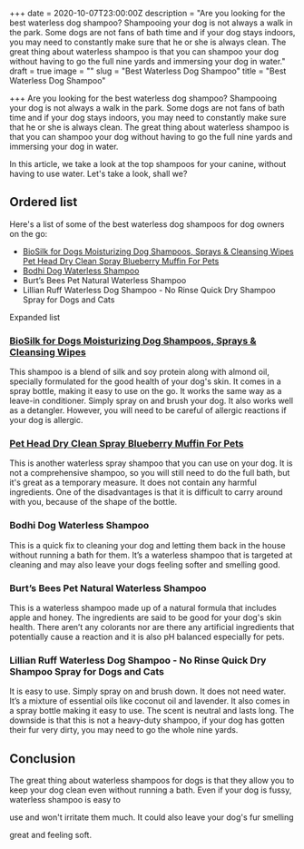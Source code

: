 +++
date = 2020-10-07T23:00:00Z
description = "Are you looking for the best waterless dog shampoo? Shampooing your dog is not always a walk in the park. Some dogs are not fans of bath time and if your dog stays indoors, you may need to constantly make sure that he or she is always clean. The great thing about waterless shampoo is that you can shampoo your dog without having to go the full nine yards and immersing your dog in water."
draft = true
image = ""
slug = "Best Waterless Dog Shampoo"
title = "Best Waterless Dog Shampoo"

+++
Are you looking for the best waterless dog shampoo? Shampooing your dog is not always a walk in the park. Some dogs are not fans of bath time and if your dog stays indoors, you may need to constantly make sure that he or she is always clean. The great thing about waterless shampoo is that you can shampoo your dog without having to go the full nine yards and immersing your dog in water.

In this article, we take a look at the top shampoos for your canine, without having to use water. Let's take a look, shall we?

## Ordered list

Here's a list of some of the best waterless dog shampoos for dog owners on the go:

* [BioSilk for Dogs Moisturizing Dog Shampoos, Sprays & Cleansing Wipes Pet Head Dry Clean Spray Blueberry Muffin For Pets](https://www.amazon.com/BioSilk-Dogs-Therapy-Moisture-Waterless/dp/B07DQ64J4Q/ref=as_li_ss_tl?dchild=1&keywords=BioSilk+for+Dogs+Moisturizing+Dog+Shampoos,+Sprays+&+Cleansing+Wipes+Pet+Head+Dry+Clean+Spray+Blueberry+Muffin+For+Pets&qid=1602175089&sr=8-1&linkCode=ll1&tag=savets-20&linkId=8f97cc59cf86c8fc9c693e19d591d074&language=en_US)
* [Bodhi Dog Waterless Shampoo](https://www.amazon.com/Bodhi-Dog-Lavender-Lemongrass-Waterless/dp/B08D4WGCD4/ref=as_li_ss_tl?crid=1LYJDIUR448B&dchild=1&keywords=bodhi+dog+waterless+shampoo&qid=1602175568&sprefix=Bodhi+Dog+Waterless+Shampoo,aps,250&sr=8-2&linkCode=ll1&tag=savets-20&linkId=26243d623507a75e74ac1d864e17b71d&language=en_US)
* Burt’s Bees Pet Natural Waterless Shampoo
* Lillian Ruff Waterless Dog Shampoo - No Rinse Quick Dry Shampoo Spray for Dogs and Cats

Expanded list

### [BioSilk for Dogs Moisturizing Dog Shampoos, Sprays & Cleansing Wipes](https://www.amazon.com/BioSilk-Dogs-Therapy-Moisture-Waterless/dp/B07DQ64J4Q/ref=as_li_ss_tl?dchild=1&keywords=BioSilk+for+Dogs+Moisturizing+Dog+Shampoos,+Sprays+&+Cleansing+Wipes+Pet+Head+Dry+Clean+Spray+Blueberry+Muffin+For+Pets&qid=1602175089&sr=8-1&linkCode=ll1&tag=savets-20&linkId=8f97cc59cf86c8fc9c693e19d591d074&language=en_US)

This shampoo is a blend of silk and soy protein along with almond oil, specially formulated for the good health of your dog's skin. It comes in a spray bottle, making it easy to use on the go. It works the same way as a leave-in conditioner. Simply spray on and brush your dog. It also works well as a detangler. However, you will need to be careful of allergic reactions if your dog is allergic.

### [Pet Head Dry Clean Spray Blueberry Muffin For Pets]()

This is another waterless spray shampoo that you can use on your dog. It is not a comprehensive shampoo, so you will still need to do the full bath, but it's great as a temporary measure. It does not contain any harmful ingredients. One of the disadvantages is that it is difficult to carry around with you, because of the shape of the bottle.

### Bodhi Dog Waterless Shampoo

This is a quick fix to cleaning your dog and letting them back in the house without running a bath for them. It’s a waterless shampoo that is targeted at cleaning and may also leave your dogs feeling softer and smelling good.

### Burt’s Bees Pet Natural Waterless Shampoo

This is a waterless shampoo made up of a natural formula that includes apple and honey. The ingredients are said to be good for your dog's skin health. There aren’t any colorants nor are there any artificial ingredients that potentially cause a reaction and it is also pH balanced especially for pets.

### Lillian Ruff Waterless Dog Shampoo - No Rinse Quick Dry Shampoo Spray for Dogs and Cats

It is easy to use. Simply spray on and brush down. It does not need water. It’s a mixture of essential oils like coconut oil and lavender. It also comes in a spray bottle making it easy to use. The scent is neutral and lasts long. The downside is that this is not a heavy-duty shampoo, if your dog has gotten their fur very dirty, you may need to go the whole nine yards.

## Conclusion

The great thing about waterless shampoos for dogs is that they allow you to keep your dog clean even without running a bath. Even if your dog is fussy, waterless shampoo is easy to

use and won't irritate them much. It could also leave your dog's fur smelling

great and feeling soft.